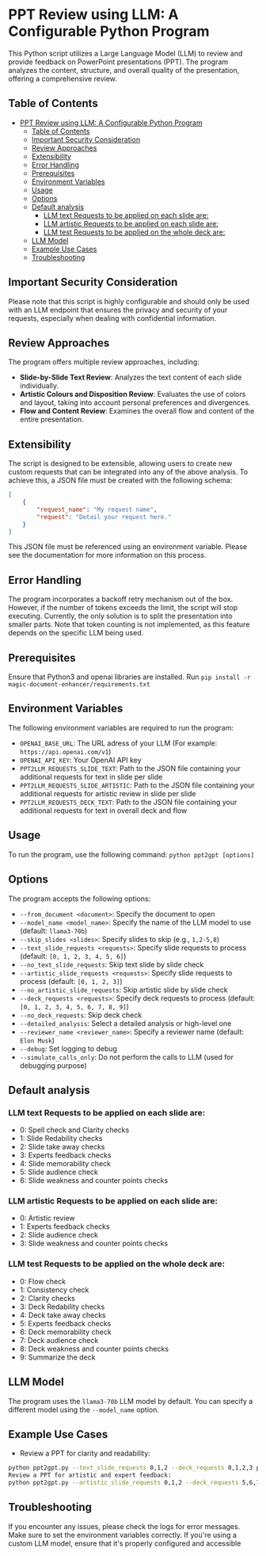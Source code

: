 
# PPT Review using LLM: A Configurable Python Program

This Python script utilizes a Large Language Model (LLM) to review and provide feedback on PowerPoint presentations (PPT). The program analyzes the content, structure, and overall quality of the presentation, offering a comprehensive review.


## Table of Contents

- [PPT Review using LLM: A Configurable Python Program](#ppt-review-using-llm-a-configurable-python-program)
  - [Table of Contents](#table-of-contents)
  - [Important Security Consideration](#important-security-consideration)
  - [Review Approaches](#review-approaches)
  - [Extensibility](#extensibility)
  - [Error Handling](#error-handling)
  - [Prerequisites](#prerequisites)
  - [Environment Variables](#environment-variables)
  - [Usage](#usage)
  - [Options](#options)
  - [Default analysis](#default-analysis)
    - [LLM text Requests to be applied on each slide are:](#llm-text-requests-to-be-applied-on-each-slide-are)
    - [LLM artistic Requests to be applied on each slide are:](#llm-artistic-requests-to-be-applied-on-each-slide-are)
    - [LLM test Requests to be applied on the whole deck are:](#llm-test-requests-to-be-applied-on-the-whole-deck-are)
  - [LLM Model](#llm-model)
  - [Example Use Cases](#example-use-cases)
  - [Troubleshooting](#troubleshooting)

## Important Security Consideration
Please note that this script is highly configurable and should only be used with an LLM endpoint that ensures the privacy and security of your requests, especially when dealing with confidential information.

## Review Approaches
The program offers multiple review approaches, including:

* **Slide-by-Slide Text Review**: Analyzes the text content of each slide individually.
* **Artistic Colours and Disposition Review**: Evaluates the use of colors and layout, taking into account personal preferences and divergences.
* **Flow and Content Review**: Examines the overall flow and content of the entire presentation.
  
## Extensibility
The script is designed to be extensible, allowing users to create new custom requests that can be integrated into any of the above analysis. To achieve this, a JSON file must be created with the following schema:

```json
[
    {
        "request_name": "My request name",
        "request": "Detail your request here."
    }
]
```
This JSON file must be referenced using an environment variable. Please see the documentation for more information on this process.

## Error Handling
The program incorporates a backoff retry mechanism out of the box. However, if the number of tokens exceeds the limit, the script will stop executing. Currently, the only solution is to split the presentation into smaller parts. Note that token counting is not implemented, as this feature depends on the specific LLM being used.

## Prerequisites

Ensure that Python3 and openai libraries are installed.
Run `pip install -r magic-document-enhancer/requirements.txt`

## Environment Variables

The following environment variables are required to run the program:

* `OPENAI_BASE_URL`: The URL adress of your LLM (For example: `https://api.openai.com/v1`) 
* `OPENAI_API_KEY`: Your OpenAI API key
* `PPT2LLM_REQUESTS_SLIDE_TEXT`: Path to the JSON file containing your additional requests for text in slide per slide 
* `PPT2LLM_REQUESTS_SLIDE_ARTISTIC`: Path to the JSON file containing your additional requests for artistic review in slide per slide 
* `PPT2LLM_REQUESTS_DECK_TEXT`: Path to the JSON file containing your additional requests for text in overall deck and flow

## Usage

To run the program, use the following command:
```python ppt2gpt [options]``` 

## Options

The program accepts the following options:

* `--from_document <document>`: Specify the document to open
* `--model_name <model_name>`: Specify the name of the LLM model to use (default: `llama3-70b`)
* `--skip_slides <slides>`: Specify slides to skip (e.g., `1,2-5,8`)
* `--text_slide_requests <requests>`: Specify slide requests to process (default: `[0, 1, 2, 3, 4, 5, 6]`)
* `--no_text_slide_requests`: Skip text slide by slide check
* `--artistic_slide_requests <requests>`: Specify slide requests to process (default: `[0, 1, 2, 3]`)
* `--no_artistic_slide_requests`: Skip artistic slide by slide check
* `--deck_requests <requests>`: Specify deck requests to process (default: `[0, 1, 2, 3, 4, 5, 6, 7, 8, 9]`)
* `--no_deck_requests`: Skip deck check
* `--detailed_analysis`: Select a detailed analysis or high-level one
* `--reviewer_name <reviewer_name>`: Specify a reviewer name (default: `Elon Musk`)
* `--debug`: Set logging to debug
* `--simulate_calls_only`: Do not perform the calls to LLM (used for debugging purpose)

## Default analysis

### LLM text Requests to be applied on each slide are:
  * 0: Spell check and Clarity checks
  * 1: Slide Redability checks
  * 2: Slide take away checks
  * 3: Experts feedback checks
  * 4: Slide memorability check
  * 5: Slide audience check
  * 6: Slide weakness and counter points checks
### LLM artistic Requests to be applied on each slide are:
  * 0: Artistic review
  * 1: Experts feedback checks
  * 2: Slide audience check
  * 3: Slide weakness and counter points checks
### LLM test Requests to be applied on the whole deck are:
  * 0: Flow check
  * 1: Consistency check
  * 2: Clarity checks
  * 3: Deck Redability checks
  * 4: Deck take away checks
  * 5: Experts feedback checks
  * 6: Deck memorability check
  * 7: Deck audience check
  * 8: Deck weakness and counter points checks
  * 9: Summarize the deck

## LLM Model

The program uses the `llama3-70b` LLM model by default. You can specify a different model using the `--model_name` option.

## Example Use Cases

* Review a PPT for clarity and readability:
```bash
python ppt2gpt.py --text_slide_requests 0,1,2 --deck_requests 0,1,2,3 presentation.pptx
Review a PPT for artistic and expert feedback:
python ppt2gpt.py --artistic_slide_requests 0,1,2 --deck_requests 5,6,7,8,9 presentation.pptx
```

## Troubleshooting

If you encounter any issues, please check the logs for error messages.
Make sure to set the environment variables correctly.
If you're using a custom LLM model, ensure that it's properly configured and accessible
